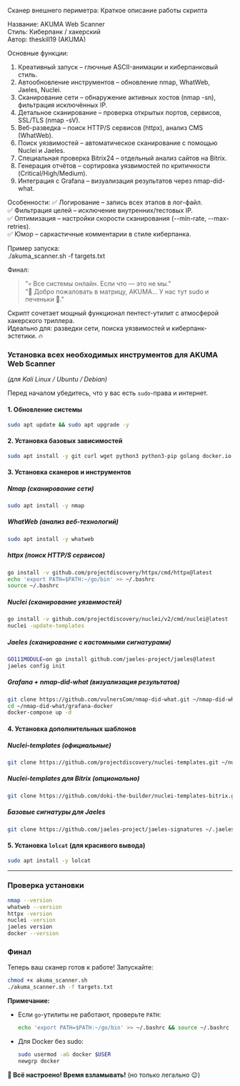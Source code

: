 Сканер внешнего периметра: 
Краткое описание работы скрипта  

Название: AKUMA Web Scanner  
Стиль: Киберпанк / хакерский  
Автор: theskill19 (AKUMA)  

Основные функции:  
1. Креативный запуск – глючные ASCII-анимации и киберпанковый стиль.  
2. Автообновление инструментов – обновление nmap, WhatWeb, Jaeles, Nuclei.  
3. Сканирование сети – обнаружение активных хостов (nmap -sn), фильтрация исключённых IP.  
4. Детальное сканирование – проверка открытых портов, сервисов, SSL/TLS (nmap -sV).  
5. Веб-разведка – поиск HTTP/S сервисов (httpx), анализ CMS (WhatWeb).  
6. Поиск уязвимостей – автоматическое сканирование с помощью Nuclei и Jaeles.  
7. Специальная проверка Bitrix24 – отдельный анализ сайтов на Bitrix.  
8. Генерация отчётов – сортировка уязвимостей по критичности (Critical/High/Medium).  
9. Интеграция с Grafana – визуализация результатов через nmap-did-what.  

Особенности:
✅ Логирование – запись всех этапов в лог-файл.  
✅ Фильтрация целей – исключение внутренних/тестовых IP.  
✅ Оптимизация – настройки скорости сканирования (--min-rate, --max-retries).  
✅ Юмор – саркастичные комментарии в стиле киберпанка.  

Пример запуска:  
./akuma_scanner.sh -f targets.txt

Финал:  
> "💀 Все системы онлайн. Если что — это не мы."  
> "🧠 Добро пожаловать в матрицу, AKUMA... У нас тут sudo и печеньки 🍪."  

Скрипт сочетает мощный функционал пентест-утилит с атмосферой хакерского триллера.  
Идеально для: разведки сети, поиска уязвимостей и киберпанк-эстетики. 🔥


### **Установка всех необходимых инструментов для AKUMA Web Scanner**  
*(для Kali Linux / Ubuntu / Debian)*  

Перед началом убедитесь, что у вас есть `sudo`-права и интернет.  

#### **1. Обновление системы**  
```bash
sudo apt update && sudo apt upgrade -y
```

#### **2. Установка базовых зависимостей**  
```bash
sudo apt install -y git curl wget python3 python3-pip golang docker.io docker-compose jq
```

#### **3. Установка сканеров и инструментов**  

##### **Nmap** (сканирование сети)  
```bash
sudo apt install -y nmap
```

##### **WhatWeb** (анализ веб-технологий)  
```bash
sudo apt install -y whatweb
```

##### **httpx** (поиск HTTP/S сервисов)  
```bash
go install -v github.com/projectdiscovery/httpx/cmd/httpx@latest
echo 'export PATH=$PATH:~/go/bin' >> ~/.bashrc
source ~/.bashrc
```

##### **Nuclei** (сканирование уязвимостей)  
```bash
go install -v github.com/projectdiscovery/nuclei/v2/cmd/nuclei@latest
nuclei -update-templates
```

##### **Jaeles** (сканирование с кастомными сигнатурами)  
```bash
GO111MODULE=on go install github.com/jaeles-project/jaeles@latest
jaeles config init
```

##### **Grafana + nmap-did-what** (визуализация результатов)  
```bash
git clone https://github.com/vulnersCom/nmap-did-what.git ~/nmap-did-what
cd ~/nmap-did-what/grafana-docker
docker-compose up -d
```

#### **4. Установка дополнительных шаблонов**  

##### **Nuclei-templates (официальные)**  
```bash
git clone https://github.com/projectdiscovery/nuclei-templates.git ~/nuclei-templates
```

##### **Nuclei-templates для Bitrix (опционально)**  
```bash
git clone https://github.com/doki-the-builder/nuclei-templates-bitrix.git ~/nuclei-templates-bitrix
```

##### **Базовые сигнатуры для Jaeles**  
```bash
git clone https://github.com/jaeles-project/jaeles-signatures ~/.jaeles/base-signatures
```

#### **5. Установка `lolcat` (для красивого вывода)**  
```bash
sudo apt install -y lolcat
```

---

### **Проверка установки**  
```bash
nmap --version
whatweb --version
httpx -version
nuclei -version
jaeles version
docker --version
```

### **Финал**  
Теперь ваш сканер готов к работе! Запускайте:  
```bash
chmod +x akuma_scanner.sh
./akuma_scanner.sh -f targets.txt
```

**Примечание:**  
- Если `go`-утилиты не работают, проверьте `PATH`:  
  ```bash
  echo 'export PATH=$PATH:~/go/bin' >> ~/.bashrc && source ~/.bashrc
  ```
- Для Docker без sudo:  
  ```bash
  sudo usermod -aG docker $USER
  newgrp docker
  ```

**🚀 Всё настроено! Время взламывать!** (но только легально 😉)
